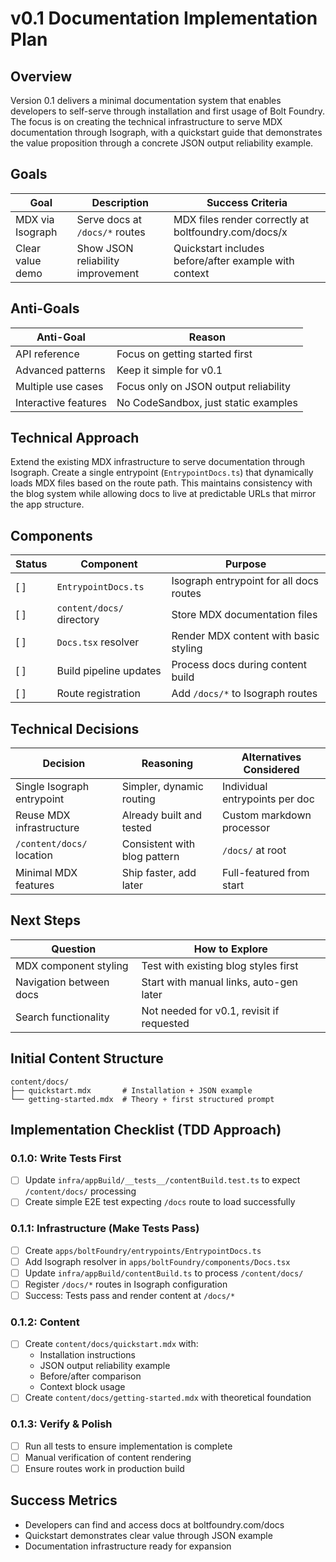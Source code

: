 # v0.1 Documentation Implementation Plan

## Overview

Version 0.1 delivers a minimal documentation system that enables developers to
self-serve through installation and first usage of Bolt Foundry. The focus is on
creating the technical infrastructure to serve MDX documentation through
Isograph, with a quickstart guide that demonstrates the value proposition
through a concrete JSON output reliability example.

## Goals

| Goal             | Description                       | Success Criteria                                      |
| ---------------- | --------------------------------- | ----------------------------------------------------- |
| MDX via Isograph | Serve docs at `/docs/*` routes    | MDX files render correctly at boltfoundry.com/docs/x  |
| Clear value demo | Show JSON reliability improvement | Quickstart includes before/after example with context |

## Anti-Goals

| Anti-Goal            | Reason                                |
| -------------------- | ------------------------------------- |
| API reference        | Focus on getting started first        |
| Advanced patterns    | Keep it simple for v0.1               |
| Multiple use cases   | Focus only on JSON output reliability |
| Interactive features | No CodeSandbox, just static examples  |

## Technical Approach

Extend the existing MDX infrastructure to serve documentation through Isograph.
Create a single entrypoint (`EntrypointDocs.ts`) that dynamically loads MDX
files based on the route path. This maintains consistency with the blog system
while allowing docs to live at predictable URLs that mirror the app structure.

## Components

| Status | Component                 | Purpose                                 |
| ------ | ------------------------- | --------------------------------------- |
| [ ]    | `EntrypointDocs.ts`       | Isograph entrypoint for all docs routes |
| [ ]    | `content/docs/` directory | Store MDX documentation files           |
| [ ]    | `Docs.tsx` resolver       | Render MDX content with basic styling   |
| [ ]    | Build pipeline updates    | Process docs during content build       |
| [ ]    | Route registration        | Add `/docs/*` to Isograph routes        |

## Technical Decisions

| Decision                   | Reasoning                    | Alternatives Considered        |
| -------------------------- | ---------------------------- | ------------------------------ |
| Single Isograph entrypoint | Simpler, dynamic routing     | Individual entrypoints per doc |
| Reuse MDX infrastructure   | Already built and tested     | Custom markdown processor      |
| `/content/docs/` location  | Consistent with blog pattern | `/docs/` at root               |
| Minimal MDX features       | Ship faster, add later       | Full-featured from start       |

## Next Steps

| Question                | How to Explore                            |
| ----------------------- | ----------------------------------------- |
| MDX component styling   | Test with existing blog styles first      |
| Navigation between docs | Start with manual links, auto-gen later   |
| Search functionality    | Not needed for v0.1, revisit if requested |

## Initial Content Structure

```
content/docs/
├── quickstart.mdx       # Installation + JSON example
└── getting-started.mdx  # Theory + first structured prompt
```

## Implementation Checklist (TDD Approach)

### 0.1.0: Write Tests First

- [ ] Update `infra/appBuild/__tests__/contentBuild.test.ts` to expect
      `/content/docs/` processing
- [ ] Create simple E2E test expecting `/docs` route to load successfully

### 0.1.1: Infrastructure (Make Tests Pass)

- [ ] Create `apps/boltFoundry/entrypoints/EntrypointDocs.ts`
- [ ] Add Isograph resolver in `apps/boltFoundry/components/Docs.tsx`
- [ ] Update `infra/appBuild/contentBuild.ts` to process `/content/docs/`
- [ ] Register `/docs/*` routes in Isograph configuration
- [ ] Success: Tests pass and render content at `/docs/*`

### 0.1.2: Content

- [ ] Create `content/docs/quickstart.mdx` with:
  - Installation instructions
  - JSON output reliability example
  - Before/after comparison
  - Context block usage
- [ ] Create `content/docs/getting-started.mdx` with theoretical foundation

### 0.1.3: Verify & Polish

- [ ] Run all tests to ensure implementation is complete
- [ ] Manual verification of content rendering
- [ ] Ensure routes work in production build

## Success Metrics

- Developers can find and access docs at boltfoundry.com/docs
- Quickstart demonstrates clear value through JSON example
- Documentation infrastructure ready for expansion
